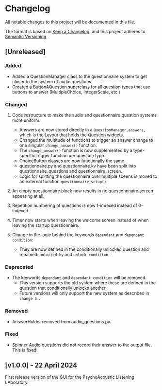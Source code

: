 # Changelog

All notable changes to this project will be documented in this file.

The format is based on [Keep a Changelog](https://keepachangelog.com/en/1.1.0/),
and this project adheres to [Semantic Versioning](https://semver.org/spec/v2.0.0.html).


## [Unreleased]

### Added
- Added a QuestionManager class to the questionnaire system to get closer to the system of audio questions.
- Created a ButtonAQuestion superclass for all question types that use buttons to answer (MultipleChoice, IntegerScale, etc.)

### Changed
1. Code restructure to make the audio and questionnaire question systems more uniform. 
   - Answers are now stored directly in a ```QuestionManager.answers```, which is the Layout that holds the Question widgets.
   - Changed the multitude of functions to trigger an answer change to one singular ```change_answer()``` function.
   - The ```change_answer()``` function is now supplemented by a type-specific trigger function per question type.
   - ChoiceButton classes are now functionally the same.
   - questionnaire.py and questionnaire.kv have been split into questionnaire_questions and questionnaire_screen.
   - Logic for splitting the questionnaire over multiple sceens is moved to an external function ```questionnaire_setup()```.

2. An empty questionnaire block now results in no questionnnaire screen appearing at all.
3. Repetition numbering of questions is now 1-indexed instead of 0-indexed.
4. Timer now starts when leaving the welcome screen instead of when leaving the startup questionnaire.

5. Change in the logic behind the keywords ```dependant``` and ```dependant condition```:
   - They are now defined in the conditionally unlocked question and renamed: ```unlocked by``` and ```unlock condition```.

### Deprecated
- The keywords ```dependant``` and ```dependant condition``` will be removed.
  - This version supports the old system where these are defined in the question that conditionally unlocks another.
  - Future versions will only support the new system as described in ```change 5.```.

### Removed
- AnswerHolder removed from audio_questions.py.


### Fixed
- Spinner Audio questions did not record their answer to the output file. This is fixed.



## [v1.0.0] - 22 April 2024

First release version of the GUI for the PsychoAcoustic LIstening LAboratory.
